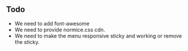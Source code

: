 ## Todo

- We need to add font-awesome
- We need to provide normice.css cdn.
- We need to make the menu responsive sticky and working or remove the sticky.
